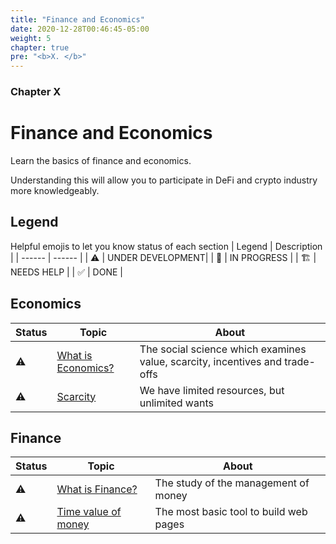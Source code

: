 ```yaml
---
title: "Finance and Economics"
date: 2020-12-28T00:46:45-05:00
weight: 5
chapter: true
pre: "<b>X. </b>"
---
```


### Chapter X

# Finance and Economics

Learn the basics of finance and economics.

Understanding this will allow you to participate in DeFi and crypto industry more knowledgeably.

## Legend

Helpful emojis to let you know status of each section
| Legend | Description |
| ------ | ------ |
| ⚠️                     | UNDER DEVELOPMENT|
| 👷                    | IN PROGRESS      |
| 🏗️                    | NEEDS HELP       |
| ✅                    | DONE             |

## Economics

| Status | Topic | About |
| ------ | ------ | ------ |
|⚠️ | [What is Economics?]() |The social science which examines value, scarcity, incentives and trade-offs|
|⚠️ | [Scarcity]() | We have limited resources, but unlimited wants|

## Finance

| Status | Topic | About |
| ------ | ------ | ------ |
|⚠️ | [What is Finance?]() |The study of the management of money|
|⚠️ | [Time value of money]() |The most basic tool to build web pages|
